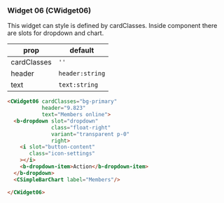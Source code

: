 ### Widget 06 (CWidget06)

This widget can style is defined by cardClasses. Inside component there are  slots for dropdown and chart.

prop | default
--- | ---
cardClasses  | `''`
header| `header:string`
text   | `text:string`

```html
<CWidget06 cardClasses="bg-primary"
           header="9.823"
           text="Members online">
  <b-dropdown slot="dropdown"
              class="float-right"
              variant="transparent p-0"
              right>
    <i slot="button-content"
       class="icon-settings"
    ></i>
    <b-dropdown-item>Action</b-dropdown-item>
  </b-dropdown>
  <CSimpleBarChart label="Members"/>

</CWidget06>
```
